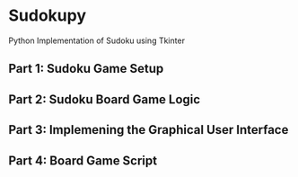 # Sudokupy

Python Implementation of Sudoku using Tkinter

## Part 1: Sudoku Game Setup

## Part 2: Sudoku Board Game Logic

## Part 3: Implemening the Graphical User Interface

## Part 4: Board Game Script

